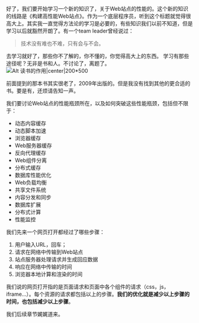 <!--
author: 刘青
date: 2016-03-20
title: 概述
tags: 高性能Web站点
category: web/高性能Web站点
status: publish
summary: 高性能Web站点，我们开始学习
-->
好了，我们要开始学习一个新的知识了，关于Web站点的性能的。这个新的知识的线路是《构建高性能Web站点》。作为一个底层程序员，听到这个标题就觉得很高大上。其实我一直觉得方法论的学习是必要的，有些知识我们以前不知道，但是学习以后就豁然开朗了。有一个team leader曾经说过：
> 技术没有难也不难，只有会与不会。

去学习就好了，那些你不了解的，你不懂的，你觉得高大上的东西。
学习有那些途径呢？无非是书和人。不讨论了，离题了。
![Alt 读书的作用|center|200*500](http://7nliuximu.liuximu.com/high-performance-website_reading.jpg)

前面提到的那本书其实很老了，2009年出版的。但是我没有找到其他的更合适的书。要是有，还烦请告知一声。

我们要讨论Web站点的性能瓶颈所在，以及如何突破这些性能瓶颈，包括但不限于：
- 动态内容缓存
- 动态脚本加速
- 浏览器缓存
- Web服务器缓存
- 反向代理缓存
- Web组件分离
- 分布式缓存
- 数据库性能优化
- Web负载均衡
- 共享文件系统
- 内容分发和同步
- 数据库扩展
- 分布式计算
- 性能监控

我们先来一个网页打开都经过了哪些步骤：
1. 用户输入URL，回车；
2. 请求在网络中传输到Web站点
3. 站点服务器处理请求并生成回应数据
4. 响应在网络中传输的时间
5. 浏览器本地计算和渲染的时间

我们说的网页打开指的是页面请求和页面中各个组件的请求（css，js，iframe...）。每个资源的请求都包括以上的步骤。**我们的优化就是减少以上步骤的时间，也包括减少以上步骤**。

我们后续章节娓娓道来。

